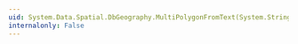 ```yaml
---
uid: System.Data.Spatial.DbGeography.MultiPolygonFromText(System.String,System.Int32)
internalonly: False
---
```

